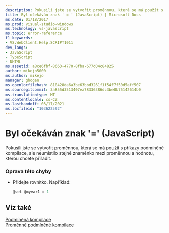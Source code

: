 ```yaml
---
description: Pokusili jste se vytvořit proměnnou, která se má použít s příkazy podmíněné kompilace, ale neumístilo stejné znaménko mezi proměnnou a hodnotu, kterou chcete přiřadit.
title: Byl očekáván znak ' = ' (JavaScript) | Microsoft Docs
ms.date: 01/18/2017
ms.prod: visual-studio-windows
ms.technology: vs-javascript
ms.topic: error-reference
f1_keywords:
- VS.WebClient.Help.SCRIPT1011
dev_langs:
- JavaScript
- TypeScript
- DHTML
ms.assetid: a8ce6fbf-8663-4770-8fba-677d04c84825
author: mikejo5000
ms.author: mikejo
manager: ghogen
ms.openlocfilehash: 810428da6a3be63bbd3261f1f54f7f50d5aff507
ms.sourcegitcommit: 3a855d3513407ea78336386dc3be0b75142614b0
ms.translationtype: MT
ms.contentlocale: cs-CZ
ms.lasthandoff: 03/17/2021
ms.locfileid: "103622592"
---
```

# <a name="expected--javascript"></a>Byl očekáván znak '=' (JavaScript)
Pokusili jste se vytvořit proměnnou, která se má použít s příkazy podmíněné kompilace, ale neumístilo stejné znaménko mezi proměnnou a hodnotu, kterou chcete přiřadit.  
  
### <a name="to-correct-this-error"></a>Oprava této chyby  
  
- Přidejte rovnítko. Například:  
  
    ```JavaScript  
    @set @myvar1 = 1  
    ```  
  
## <a name="see-also"></a>Viz také  
 [Podmíněná kompilace](/previous-versions/windows/internet-explorer/ie-developer/scripting-articles/121hztk3(v=vs.84))   
 [Proměnné podmíněné kompilace](/previous-versions/windows/internet-explorer/ie-developer/scripting-articles/s59bkzce(v=vs.84))
